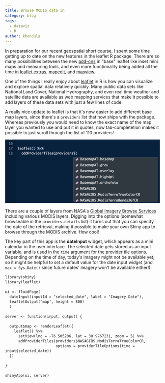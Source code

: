 ```yaml
---
title: Browse MODIS data in 
category: blog
tags:
  - dataviz
  - R
author: khondula
---
```


In preparation for our recent geospatial short course, I spent some time getting up to date on the new features in the leaflet R package. There are so many possibilities between the new [add-ons](http://rstudio.github.io/leaflet/morefeatures.html) in "base" leaflet like inset mini maps and measuring tools, and even more functionality being added all the time in [leaflet.extras](), [mapedit](), and [mapview]().  

One of the things I really enjoy about [leaflet](https://rstudio.github.io/leaflet/) in R is how you can visualize and explore spatial data relatively quickly. Many public data sets like National Land Cover, National Hydrography, and even real time weather and satellite data are available as web mapping services that make it possible to add layers of these data sets with just a few lines of code. 

A really nice update to leaflet is that it's now easier to add different base map layers, since there's a `providers` list that now ships with the package. Whereas previously you would need to know the exact name of the map layer you wanted to use and put it in quotes, now tab-completetion makes it possible to just scroll through the list of 110 providers! 

![tab-providers](/assets/images/providers-tab.png)

There are a couple of layers from NASA's [Global Imagery Browse Services](https://wiki.earthdata.nasa.gov/display/GIBS/Global+Imagery+Browse+Services+-+GIBS) including various MODIS layers. Digging into the options (somewhat browseable in the `providers.details` list) it turns out that you can specify the date of the retrieval, making it possible to make your own Shiny app to browse through the MODIS archive. How cool! 

The key part of this app is the **dateInput** widget, which appears as a mini calendar in the user interface. The selected date gets stored as an input variable, and is used in the `time` argument for the provider tile options. Depending on the time of day, today's imagery might not be available yet, so it might be helpful to set a default value for the date input widget (and `max = Sys.Date()` since future dates' imagery won't be available either!).


```
library(shiny)
library(leaflet)

ui <- fluidPage(
  dateInput(inputId = "selected_date", label = "Imagery Date"),
  leafletOutput("map", height = 800)
  )

server <- function(input, output) {

  output$map <- renderLeaflet({
    leaflet() %>%
      setView(lng = -76.505206, lat = 38.9767231, zoom = 5) %>%
      addProviderTiles(providers$NASAGIBS.ModisTerraTrueColorCR,
                       options = providerTileOptions(time = input$selected_date)) 
  })

}

shinyApp(ui, server)
```



